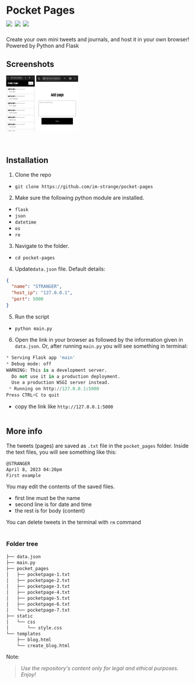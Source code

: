 # Pocket Pages <br>![](https://badgen.net/badge/license/MIT/blue) ![](https://badgen.net/badge/Python/3.11.2/blue) ![](https://badgen.net/badge/Flask/2.2.3/blue)<br>
Create your own mini tweets and journals, and host it in your own browser! Powered by Python and Flask

## Screenshots
<img src="assets/Screenshot_2023_0408_162539.png" style="height:150px;">&nbsp;<img src="assets/Screenshot_2023_0408_163138.png" style="height: 150px;">   
<br><br> 

## Installation
1. Clone the repo
 - `git clone https://github.com/im-strange/pocket-pages`
2. Make sure the following python module are installed.
 - `flask`
 - `json`
 - `datetime`
 - `os`
 - `re`
3. Navigate to the folder.
 - `cd pocket-pages`
4. Update`data.json` file. Default details:
  ```json
  {
    "name": "STRANGER",
    "host_ip": "127.0.0.1",
    "port": 5000
  }
  ```
5. Run the script
 - `python main.py`
6. Open the link in your browser as followed by the information given in `data.json`.
Or, after running `main.py` you will see something in terminal:
```py
* Serving Flask app 'main'
* Debug mode: off
WARNING: This is a development server.
  Do not use it in a production deployment.
  Use a production WSGI server instead.
 * Running on http://127.0.0.1:5000
Press CTRL+C to quit
```
 - copy the link like `http://127.0.0.1:5000`
<br><br> 

## More info
The tweets (pages) are saved as `.txt` file in the `pocket_pages` folder.
Inside the text files, you will see something like this:

```
@STRANGER
April 8, 2023 04:20pm
First example
```

You may edit the contents of the saved files.
- first line must be the name
- second line is for date and time
- the rest is for body (content)  

You can delete tweets in the terminal with `rm` command  
<br> 

### **Folder tree**
```
├── data.json
├── main.py
├── pocket_pages
│   ├── pocketpage-1.txt
│   ├── pocketpage-2.txt
│   ├── pocketpage-3.txt
│   ├── pocketpage-4.txt
│   ├── pocketpage-5.txt
│   ├── pocketpage-6.txt
│   └── pocketpage-7.txt
├── static
│   └── css
│       └── style.css
└── templates
    ├── blog.html
    └── create_blog.html
```
   

Note:
> *Use the repository's content only for legal and ethical purposes. Enjoy!*
